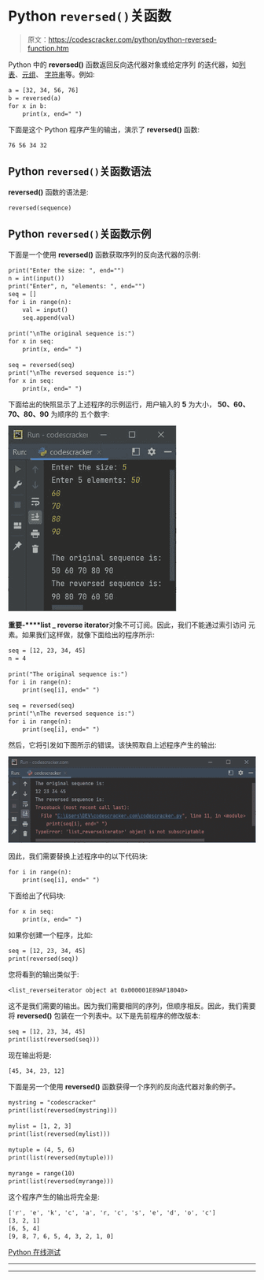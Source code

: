 # Python `reversed()`关函数

> 原文：<https://codescracker.com/python/python-reversed-function.htm>

Python 中的 **reversed()** 函数返回反向迭代器对象或给定序列 的迭代器，如[列表](/python/python-lists.htm)、[元组](/python/python-tuples.htm)、 [字符串](/python/python-strings.htm)等。例如:

```
a = [32, 34, 56, 76]
b = reversed(a)
for x in b:
    print(x, end=" ")
```

下面是这个 Python 程序产生的输出，演示了 **reversed()** 函数:

```
76 56 34 32 
```

## Python `reversed()`关函数语法

**reversed()** 函数的语法是:

```
reversed(sequence)
```

## Python `reversed()`关函数示例

下面是一个使用 **reversed()** 函数获取序列的反向迭代器的示例:

```
print("Enter the size: ", end="")
n = int(input())
print("Enter", n, "elements: ", end="")
seq = []
for i in range(n):
    val = input()
    seq.append(val)

print("\nThe original sequence is:")
for x in seq:
    print(x, end=" ")

seq = reversed(seq)
print("\nThe reversed sequence is:")
for x in seq:
    print(x, end=" ")
```

下面给出的快照显示了上述程序的示例运行，用户输入的 **5** 为大小， **50、60、70、80、90** 为顺序的 五个数字:

![python reversed function](img/86b5d5b925fe5393da13297bc9bc0a9b.png)

**重要-****list _ reverse iterator**对象不可订阅。因此，我们不能通过索引访问 元素。如果我们这样做，就像下面给出的程序所示:

```
seq = [12, 23, 34, 45]
n = 4

print("The original sequence is:")
for i in range(n):
    print(seq[i], end=" ")

seq = reversed(seq)
print("\nThe reversed sequence is:")
for i in range(n):
    print(seq[i], end=" ")
```

然后，它将引发如下图所示的错误。该快照取自上述程序产生的输出:

![python reversed function example](img/ba5bebb129fd9baa75be91baf83fd479.png)

因此，我们需要替换上述程序中的以下代码块:

```
for i in range(n):
    print(seq[i], end=" ")
```

下面给出了代码块:

```
for x in seq:
    print(x, end=" ")
```

如果你创建一个程序，比如:

```
seq = [12, 23, 34, 45]
print(reversed(seq))
```

您将看到的输出类似于:

```
<list_reverseiterator object at 0x000001E89AF18040>
```

这不是我们需要的输出。因为我们需要相同的序列，但顺序相反。因此，我们需要将 **reversed()** 包装在一个列表中。以下是先前程序的修改版本:

```
seq = [12, 23, 34, 45]
print(list(reversed(seq)))
```

现在输出将是:

```
[45, 34, 23, 12]
```

下面是另一个使用 **reversed()** 函数获得一个序列的反向迭代器对象的例子。

```
mystring = "codescracker"
print(list(reversed(mystring)))

mylist = [1, 2, 3]
print(list(reversed(mylist)))

mytuple = (4, 5, 6)
print(list(reversed(mytuple)))

myrange = range(10)
print(list(reversed(myrange)))
```

这个程序产生的输出将完全是:

```
['r', 'e', 'k', 'c', 'a', 'r, 'c', 's', 'e', 'd', 'o', 'c']
[3, 2, 1]
[6, 5, 4]
[9, 8, 7, 6, 5, 4, 3, 2, 1, 0]
```

[Python 在线测试](/exam/showtest.php?subid=10)

* * *

* * *